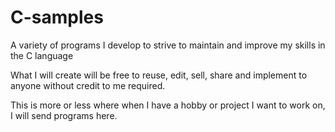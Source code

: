 # C-samples
A variety of programs I develop to strive to maintain and improve my skills in the C language

What I will create will be free to reuse, edit, sell, share and implement to anyone without credit to me required.

This is more or less where when I have a hobby or project I want to work on, I will send programs here.
